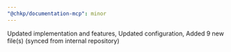 ```yaml
---
"@chkp/documentation-mcp": minor
---
```


Updated implementation and features, Updated configuration, Added 9 new file(s) (synced from internal repository)

